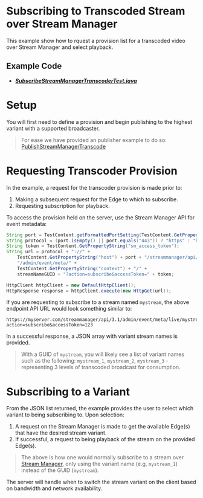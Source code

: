 # Subscribing to Transcoded Stream over Stream Manager

This example show how to rquest a provision list for a transcoded video over Stream Manager and select playback.

## Example Code

- ***[SubscribeStreamManagerTranscoderTest.java](SubscribeStreamManagerTranscoderTest.java)***

# Setup

You will first need to define a provision and begin publishing to the highest variant with a supported broadcaster.

> For ease we have provided an publisher example to do so: [PublishStreamManagerTranscode](../PublishStreamManagerTranscode)

# Requesting Transcoder Provision

In the example, a request for the transcoder provision is made prior to:

1. Making a subsequent request for the Edge to which to subscribe.
2. Requesting subscription for playback.

To access the provision held on the server, use the Stream Manager API for event metadata:

```java
String port = TestContent.getFormattedPortSetting(TestContent.GetPropertyString("server_port"));
String protocol = (port.isEmpty() || port.equals("443")) ? "https" : "http";
String token = TestContent.GetPropertyString("sm_access_token");
String url = protocol + "://" +
    TestContent.GetPropertyString("host") + port + "/streammanager/api/4.0" +
    "/admin/event/meta/" +
    TestContent.GetPropertyString("context") + "/" +
    streamNameGUID + "?action=subscribe&accessToken=" + token;

HttpClient httpClient = new DefaultHttpClient();
HttpResponse response = httpClient.execute(new HttpGet(url));
```

If you are requesting to subscribe to a stream named `mystream`, the above endpoint API URL would look something similar to:

```ssh
https://myserver.com/streammanager/api/3.1/admin/event/meta/live/mystream?action=subscribe&accessToken=123
```

In a successful response, a JSON array with variant stream names is provided.

> With a GUID of `mystream`, you will likely see a list of variant names such as the following: `mystream_1`, `mystream_2`, `mystream_3` - representing 3 levels of transcoded broadcast for consumption.

# Subscribing to a Variant

From the JSON list returned, the example provides the user to select which variant to being subscribing to. Upon selection:

1. A request on the Stream Manager is made to get the available Edge(s) that have the desired stream variant.
2. If successful, a request to being playback of the stream on the provided Edge(s).

> The above is how one would normally subscribe to a stream over [Stream Manager](../SubscribeStreamManager), only using the variant name (e.g, `mystream_1`) instead of the GUID (`mystream`).

The server will handle when to switch the stream variant on the client based on bandwidth and network availability.
